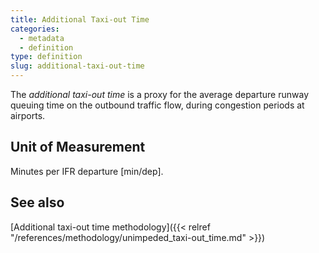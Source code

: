 ```yaml
---
title: Additional Taxi-out Time
categories:
  - metadata
  - definition
type: definition
slug: additional-taxi-out-time
---
```


The *additional taxi-out time* is a proxy for the average departure runway queuing
time on the outbound traffic flow, during congestion periods at airports.

## Unit of Measurement
Minutes per IFR departure [min/dep].

## See also

[Additional taxi-out time methodology]({{< relref "/references/methodology/unimpeded_taxi-out_time.md" >}})
